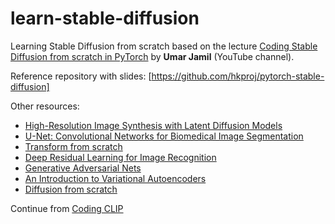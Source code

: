 # learn-stable-diffusion

Learning Stable Diffusion from scratch based on the lecture [Coding Stable Diffusion from scratch in PyTorch](https://www.youtube.com/watch?v=ZBKpAp_6TGI)
by **Umar Jamil** (YouTube channel).

Reference repository with slides: [https://github.com/hkproj/pytorch-stable-diffusion]

Other resources:

- [High-Resolution Image Synthesis with Latent Diffusion Models](https://arxiv.org/abs/1505.04597)
- [U-Net: Convolutional Networks for Biomedical Image Segmentation](https://arxiv.org/abs/1505.04597)
- [Transform from scratch](https://www.youtube.com/watch?v=bCz4OMemCcA)
- [Deep Residual Learning for Image Recognition](https://arxiv.org/pdf/1512.03385)
- [Generative Adversarial Nets](https://arxiv.org/pdf/1406.2661)
- [An Introduction to Variational Autoencoders](https://arxiv.org/pdf/1906.02691)
- [Diffusion from scratch](https://github.com/Animadversio/DiffusionFromScratch)

Continue from [Coding CLIP](https://youtu.be/ZBKpAp_6TGI?feature=shared&t=6892)
